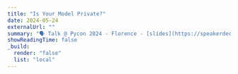 ```yaml
---
title: "Is Your Model Private?"
date: 2024-05-24
externalUrl: ""
summary: "🗣 Talk @ Pycon 2024 - Florence - [slides](https://speakerdeck.com/lcorbucci/pycon-2024-is-your-model-private) <br /> In this talk I discussed about privacy risk of ML models and Differential Privacy."
showReadingTime: false
_build:
  render: "false"
  list: "local"
---
```

